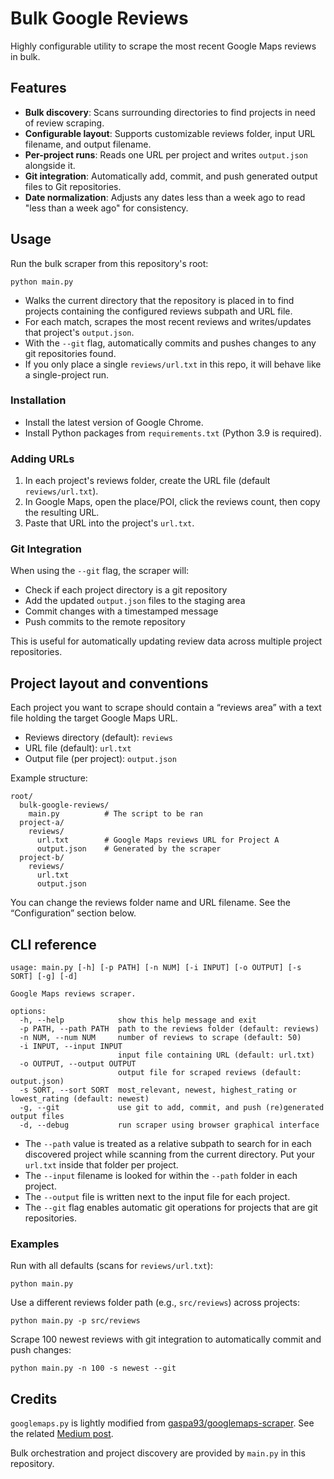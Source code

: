 # Bulk Google Reviews

Highly configurable utility to scrape the most recent Google Maps reviews in bulk.

## Features

- **Bulk discovery**: Scans surrounding directories to find projects in need of review scraping.
- **Configurable layout**: Supports customizable reviews folder, input URL filename, and output filename.
- **Per-project runs**: Reads one URL per project and writes `output.json` alongside it.
- **Git integration**: Automatically add, commit, and push generated output files to Git repositories.
- **Date normalization**: Adjusts any dates less than a week ago to read "less than a week ago" for consistency.

## Usage

Run the bulk scraper from this repository's root:

```
python main.py
```

- Walks the current directory that the repository is placed in to find projects containing the configured reviews subpath and URL file.
- For each match, scrapes the most recent reviews and writes/updates that project's `output.json`.
- With the `--git` flag, automatically commits and pushes changes to any git repositories found.
- If you only place a single `reviews/url.txt` in this repo, it will behave like a single-project run.

### Installation

- Install the latest version of Google Chrome.
- Install Python packages from `requirements.txt` (Python 3.9 is required).


### Adding URLs

1. In each project's reviews folder, create the URL file (default `reviews/url.txt`).
2. In Google Maps, open the place/POI, click the reviews count, then copy the resulting URL.
3. Paste that URL into the project's `url.txt`.

### Git Integration

When using the `--git` flag, the scraper will:
- Check if each project directory is a git repository
- Add the updated `output.json` files to the staging area
- Commit changes with a timestamped message
- Push commits to the remote repository

This is useful for automatically updating review data across multiple project repositories.

## Project layout and conventions

Each project you want to scrape should contain a “reviews area” with a text file holding the target Google Maps URL.

- Reviews directory (default): `reviews`
- URL file (default): `url.txt`
- Output file (per project): `output.json`

Example structure:

```
root/
  bulk-google-reviews/
    main.py          # The script to be ran
  project-a/
    reviews/
      url.txt        # Google Maps reviews URL for Project A
      output.json    # Generated by the scraper
  project-b/
    reviews/
      url.txt
      output.json
```

You can change the reviews folder name and URL filename. See the “Configuration” section below.

## CLI reference

```
usage: main.py [-h] [-p PATH] [-n NUM] [-i INPUT] [-o OUTPUT] [-s SORT] [-g] [-d]

Google Maps reviews scraper.

options:
  -h, --help            show this help message and exit
  -p PATH, --path PATH  path to the reviews folder (default: reviews)
  -n NUM, --num NUM     number of reviews to scrape (default: 50)
  -i INPUT, --input INPUT
                        input file containing URL (default: url.txt)
  -o OUTPUT, --output OUTPUT
                        output file for scraped reviews (default: output.json)
  -s SORT, --sort SORT  most_relevant, newest, highest_rating or lowest_rating (default: newest)
  -g, --git             use git to add, commit, and push (re)generated output files
  -d, --debug           run scraper using browser graphical interface
```

- The `--path` value is treated as a relative subpath to search for in each discovered project while scanning from the current directory. Put your `url.txt` inside that folder per project.
- The `--input` filename is looked for within the `--path` folder in each project.
- The `--output` file is written next to the input file for each project.
- The `--git` flag enables automatic git operations for projects that are git repositories.

### Examples

Run with all defaults (scans for `reviews/url.txt`):

```
python main.py
```

Use a different reviews folder path (e.g., `src/reviews`) across projects:

```
python main.py -p src/reviews
```

Scrape 100 newest reviews with git integration to automatically commit and push changes:

```
python main.py -n 100 -s newest --git
```

## Credits

`googlemaps.py` is lightly modified from [gaspa93/googlemaps-scraper](https://github.com/gaspa93/googlemaps-scraper). See the related [Medium post](https://medium.com/data-science/scraping-google-maps-reviews-in-python-2b153c655fc2).

Bulk orchestration and project discovery are provided by `main.py` in this repository.